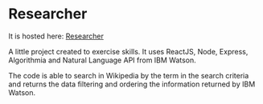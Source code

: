 # Researcher 

It is hosted here: [Researcher](https://shielded-wave-68856.herokuapp.com/)

A little project created to exercise skills. It uses ReactJS, Node, Express, Algorithmia and Natural Language API from IBM Watson.

The code is able to search in Wikipedia by the term in the search criteria and returns the data filtering and ordering the information returned by IBM Watson.
